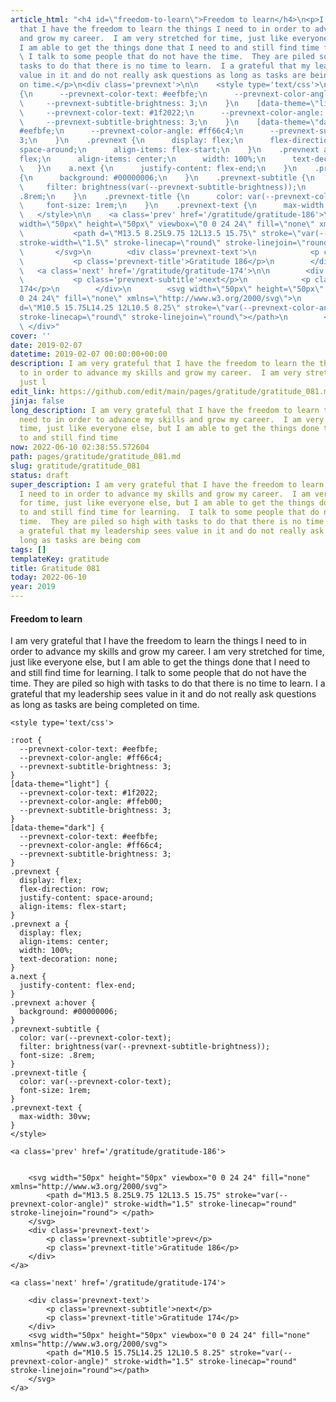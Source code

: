 ```yaml
---
article_html: "<h4 id=\"freedom-to-learn\">Freedom to learn</h4>\n<p>I am very grateful
  that I have the freedom to learn the things I need to in order to advance my skills
  and grow my career.  I am very stretched for time, just like everyone else, but
  I am able to get the things done that I need to and still find time for learning.
  \ I talk to some people that do not have the time.  They are piled so high with
  tasks to do that there is no time to learn.  I a grateful that my leadership sees
  value in it and do not really ask questions as long as tasks are being completed
  on time.</p>\n<div class='prevnext'>\n\n    <style type='text/css'>\n\n    :root
  {\n      --prevnext-color-text: #eefbfe;\n      --prevnext-color-angle: #ff66c4;\n
  \     --prevnext-subtitle-brightness: 3;\n    }\n    [data-theme=\"light\"] {\n
  \     --prevnext-color-text: #1f2022;\n      --prevnext-color-angle: #ffeb00;\n
  \     --prevnext-subtitle-brightness: 3;\n    }\n    [data-theme=\"dark\"] {\n      --prevnext-color-text:
  #eefbfe;\n      --prevnext-color-angle: #ff66c4;\n      --prevnext-subtitle-brightness:
  3;\n    }\n    .prevnext {\n      display: flex;\n      flex-direction: row;\n      justify-content:
  space-around;\n      align-items: flex-start;\n    }\n    .prevnext a {\n      display:
  flex;\n      align-items: center;\n      width: 100%;\n      text-decoration: none;\n
  \   }\n    a.next {\n      justify-content: flex-end;\n    }\n    .prevnext a:hover
  {\n      background: #00000006;\n    }\n    .prevnext-subtitle {\n      color: var(--prevnext-color-text);\n
  \     filter: brightness(var(--prevnext-subtitle-brightness));\n      font-size:
  .8rem;\n    }\n    .prevnext-title {\n      color: var(--prevnext-color-text);\n
  \     font-size: 1rem;\n    }\n    .prevnext-text {\n      max-width: 30vw;\n    }\n
  \   </style>\n\n    <a class='prev' href='/gratitude/gratitude-186'>\n\n\n        <svg
  width=\"50px\" height=\"50px\" viewbox=\"0 0 24 24\" fill=\"none\" xmlns=\"http://www.w3.org/2000/svg\">\n
  \           <path d=\"M13.5 8.25L9.75 12L13.5 15.75\" stroke=\"var(--prevnext-color-angle)\"
  stroke-width=\"1.5\" stroke-linecap=\"round\" stroke-linejoin=\"round\"> </path>\n
  \       </svg>\n        <div class='prevnext-text'>\n            <p class='prevnext-subtitle'>prev</p>\n
  \           <p class='prevnext-title'>Gratitude 186</p>\n        </div>\n    </a>\n\n
  \   <a class='next' href='/gratitude/gratitude-174'>\n\n        <div class='prevnext-text'>\n
  \           <p class='prevnext-subtitle'>next</p>\n            <p class='prevnext-title'>Gratitude
  174</p>\n        </div>\n        <svg width=\"50px\" height=\"50px\" viewbox=\"0
  0 24 24\" fill=\"none\" xmlns=\"http://www.w3.org/2000/svg\">\n            <path
  d=\"M10.5 15.75L14.25 12L10.5 8.25\" stroke=\"var(--prevnext-color-angle)\" stroke-width=\"1.5\"
  stroke-linecap=\"round\" stroke-linejoin=\"round\"></path>\n        </svg>\n    </a>\n
  \ </div>"
cover: ''
date: 2019-02-07
datetime: 2019-02-07 00:00:00+00:00
description: I am very grateful that I have the freedom to learn the things I need
  to in order to advance my skills and grow my career.  I am very stretched for time,
  just l
edit_link: https://github.com/edit/main/pages/gratitude/gratitude_081.md
jinja: false
long_description: I am very grateful that I have the freedom to learn the things I
  need to in order to advance my skills and grow my career.  I am very stretched for
  time, just like everyone else, but I am able to get the things done that I need
  to and still find time
now: 2022-06-10 02:38:55.572604
path: pages/gratitude/gratitude_081.md
slug: gratitude/gratitude_081
status: draft
super_description: I am very grateful that I have the freedom to learn the things
  I need to in order to advance my skills and grow my career.  I am very stretched
  for time, just like everyone else, but I am able to get the things done that I need
  to and still find time for learning.  I talk to some people that do not have the
  time.  They are piled so high with tasks to do that there is no time to learn.  I
  a grateful that my leadership sees value in it and do not really ask questions as
  long as tasks are being com
tags: []
templateKey: gratitude
title: Gratitude 081
today: 2022-06-10
year: 2019
---
```


#### Freedom to learn

I am very grateful that I have the freedom to learn the things I need to in order to advance my skills and grow my career.  I am very stretched for time, just like everyone else, but I am able to get the things done that I need to and still find time for learning.  I talk to some people that do not have the time.  They are piled so high with tasks to do that there is no time to learn.  I a grateful that my leadership sees value in it and do not really ask questions as long as tasks are being completed on time.
<div class='prevnext'>

    <style type='text/css'>

    :root {
      --prevnext-color-text: #eefbfe;
      --prevnext-color-angle: #ff66c4;
      --prevnext-subtitle-brightness: 3;
    }
    [data-theme="light"] {
      --prevnext-color-text: #1f2022;
      --prevnext-color-angle: #ffeb00;
      --prevnext-subtitle-brightness: 3;
    }
    [data-theme="dark"] {
      --prevnext-color-text: #eefbfe;
      --prevnext-color-angle: #ff66c4;
      --prevnext-subtitle-brightness: 3;
    }
    .prevnext {
      display: flex;
      flex-direction: row;
      justify-content: space-around;
      align-items: flex-start;
    }
    .prevnext a {
      display: flex;
      align-items: center;
      width: 100%;
      text-decoration: none;
    }
    a.next {
      justify-content: flex-end;
    }
    .prevnext a:hover {
      background: #00000006;
    }
    .prevnext-subtitle {
      color: var(--prevnext-color-text);
      filter: brightness(var(--prevnext-subtitle-brightness));
      font-size: .8rem;
    }
    .prevnext-title {
      color: var(--prevnext-color-text);
      font-size: 1rem;
    }
    .prevnext-text {
      max-width: 30vw;
    }
    </style>
    
    <a class='prev' href='/gratitude/gratitude-186'>
    

        <svg width="50px" height="50px" viewbox="0 0 24 24" fill="none" xmlns="http://www.w3.org/2000/svg">
            <path d="M13.5 8.25L9.75 12L13.5 15.75" stroke="var(--prevnext-color-angle)" stroke-width="1.5" stroke-linecap="round" stroke-linejoin="round"> </path>
        </svg>
        <div class='prevnext-text'>
            <p class='prevnext-subtitle'>prev</p>
            <p class='prevnext-title'>Gratitude 186</p>
        </div>
    </a>
    
    <a class='next' href='/gratitude/gratitude-174'>
    
        <div class='prevnext-text'>
            <p class='prevnext-subtitle'>next</p>
            <p class='prevnext-title'>Gratitude 174</p>
        </div>
        <svg width="50px" height="50px" viewbox="0 0 24 24" fill="none" xmlns="http://www.w3.org/2000/svg">
            <path d="M10.5 15.75L14.25 12L10.5 8.25" stroke="var(--prevnext-color-angle)" stroke-width="1.5" stroke-linecap="round" stroke-linejoin="round"></path>
        </svg>
    </a>
  </div>